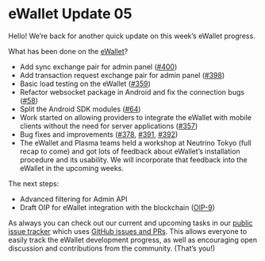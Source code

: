 # eWallet Update 05

Hello! We’re back for another quick update on this week’s eWallet progress.

What has been done on the [eWallet](https://github.com/omisego/ewallet/)?

* Add sync exchange pair for admin panel \([\#400](https://github.com/omisego/ewallet/pull/400)\)
* Add transaction request exchange pair for admin panel \([\#398](https://github.com/omisego/ewallet/pull/398)\)
* Basic load testing on the eWallet \([\#359](https://github.com/omisego/ewallet/issues/359)\)
* Refactor websocket package in Android and fix the connection bugs \([\#58](https://github.com/omisego/android-sdk/pull/58)\)
* Split the Android SDK modules \([\#64](https://github.com/omisego/android-sdk/issues/64)\)
* Work started on allowing providers to integrate the eWallet with mobile clients without the need for server applications \([\#357](https://github.com/omisego/ewallet/issues/357)\)
* Bug fixes and improvements \([\#378](https://github.com/omisego/ewallet/issues/378), [\#391](https://github.com/omisego/ewallet/pull/391), [\#392](https://github.com/omisego/ewallet/issues/392)\)
* The eWallet and Plasma teams held a workshop at Neutrino Tokyo \(full recap to come\) and got lots of feedback about eWallet’s installation procedure and its usability. We will incorporate that feedback into the eWallet in the upcoming weeks.

The next steps:

* Advanced filtering for Admin API
* Draft OIP for eWallet integration with the blockchain \([OIP-9](https://github.com/omisego/OIP/issues/9)\)

As always you can check out our current and upcoming tasks in our [public issue tracker](https://waffle.io/omisego/ewallet) which uses [GitHub issues and PRs](https://github.com/omisego/ewallet/issues). This allows everyone to easily track the eWallet development progress, as well as encouraging open discussion and contributions from the community. \(That’s you!\)

